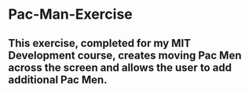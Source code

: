 # Pac-Man-Exercise
## This exercise, completed for my MIT Development course, creates moving Pac Men across the screen and allows the user to add additional Pac Men. 

